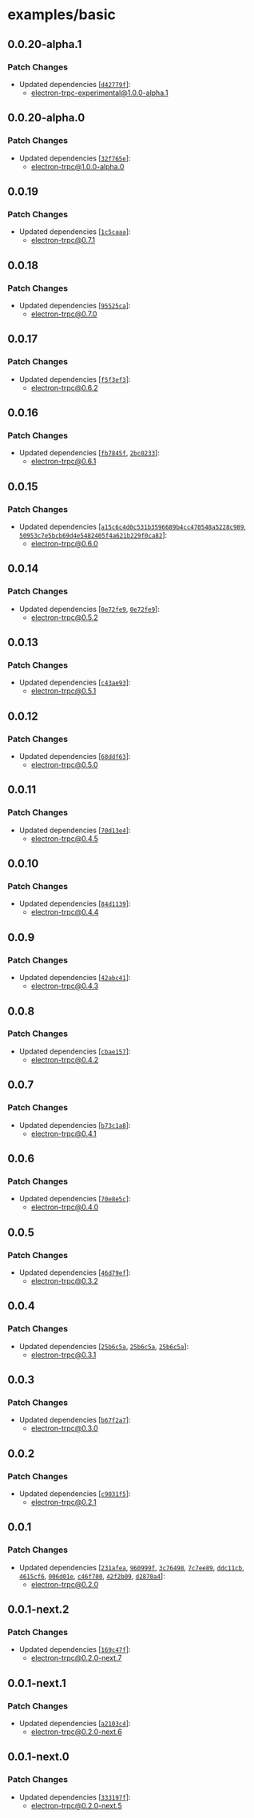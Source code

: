 # examples/basic

## 0.0.20-alpha.1

### Patch Changes

- Updated dependencies [[`d42779f`](https://github.com/makp0/electron-trpc-experimental/commit/d42779fd02e092305cf78d6838273f5601e80a4d)]:
  - electron-trpc-experimental@1.0.0-alpha.1

## 0.0.20-alpha.0

### Patch Changes

- Updated dependencies [[`32f765e`](https://github.com/jsonnull/electron-trpc/commit/32f765ea56373d9347787c8f4fc5c9afb6da1d8d)]:
  - electron-trpc@1.0.0-alpha.0

## 0.0.19

### Patch Changes

- Updated dependencies [[`1c5caaa`](https://github.com/jsonnull/electron-trpc/commit/1c5caaa0e58cee2a8324b27cdf5c793a312f844b)]:
  - electron-trpc@0.7.1

## 0.0.18

### Patch Changes

- Updated dependencies [[`95525ca`](https://github.com/jsonnull/electron-trpc/commit/95525ca1c2a28a0d657ec5063eb33a8dde32a289)]:
  - electron-trpc@0.7.0

## 0.0.17

### Patch Changes

- Updated dependencies [[`f5f3ef3`](https://github.com/jsonnull/electron-trpc/commit/f5f3ef3b2ffd70d3daa899aaa0bb1745ce267951)]:
  - electron-trpc@0.6.2

## 0.0.16

### Patch Changes

- Updated dependencies [[`fb7845f`](https://github.com/jsonnull/electron-trpc/commit/fb7845fbc771002309dea9d8b4c2079860350656), [`2bc0233`](https://github.com/jsonnull/electron-trpc/commit/2bc02333172b8a25a493c34c8e17434b8ffb4eea)]:
  - electron-trpc@0.6.1

## 0.0.15

### Patch Changes

- Updated dependencies [[`a15c6c4d0c531b3596689b4cc470548a5228c989`](https://github.com/jsonnull/electron-trpc/commit/a15c6c4d0c531b3596689b4cc470548a5228c989), [`50953c7e5bcb69d4e5482405f4a621b229f0ca82`](https://github.com/jsonnull/electron-trpc/commit/50953c7e5bcb69d4e5482405f4a621b229f0ca82)]:
  - electron-trpc@0.6.0

## 0.0.14

### Patch Changes

- Updated dependencies [[`0e72fe9`](https://github.com/jsonnull/electron-trpc/commit/0e72fe93b7605636b80cb3b3e47b6992cb4c097a), [`0e72fe9`](https://github.com/jsonnull/electron-trpc/commit/0e72fe93b7605636b80cb3b3e47b6992cb4c097a)]:
  - electron-trpc@0.5.2

## 0.0.13

### Patch Changes

- Updated dependencies [[`c43ae93`](https://github.com/jsonnull/electron-trpc/commit/c43ae93df4af397986c602c432fc32178d62796b)]:
  - electron-trpc@0.5.1

## 0.0.12

### Patch Changes

- Updated dependencies [[`68ddf63`](https://github.com/jsonnull/electron-trpc/commit/68ddf63ff6b3560626bf78d45ca2bf7ed2851f22)]:
  - electron-trpc@0.5.0

## 0.0.11

### Patch Changes

- Updated dependencies [[`70d13e4`](https://github.com/jsonnull/electron-trpc/commit/70d13e400d8b0678a359c633511b419736ef4b5d)]:
  - electron-trpc@0.4.5

## 0.0.10

### Patch Changes

- Updated dependencies [[`84d1139`](https://github.com/jsonnull/electron-trpc/commit/84d1139d6b6970b8863fdb1ba22a0aaa709045ec)]:
  - electron-trpc@0.4.4

## 0.0.9

### Patch Changes

- Updated dependencies [[`42abc41`](https://github.com/jsonnull/electron-trpc/commit/42abc4182c260580e320e8ec61926ed3ad372940)]:
  - electron-trpc@0.4.3

## 0.0.8

### Patch Changes

- Updated dependencies [[`cbae157`](https://github.com/jsonnull/electron-trpc/commit/cbae1570ddeab2405950806656c0d4fc19d72855)]:
  - electron-trpc@0.4.2

## 0.0.7

### Patch Changes

- Updated dependencies [[`b73c1a8`](https://github.com/jsonnull/electron-trpc/commit/b73c1a89c77258bf4372991fda563d6fa0ba299f)]:
  - electron-trpc@0.4.1

## 0.0.6

### Patch Changes

- Updated dependencies [[`70e8e5c`](https://github.com/jsonnull/electron-trpc/commit/70e8e5c5f3e2654d055663a286c4107a66f362e7)]:
  - electron-trpc@0.4.0

## 0.0.5

### Patch Changes

- Updated dependencies [[`46d79ef`](https://github.com/jsonnull/electron-trpc/commit/46d79efde7ccc12cd1e99eb086413aa83bda29f8)]:
  - electron-trpc@0.3.2

## 0.0.4

### Patch Changes

- Updated dependencies [[`25b6c5a`](https://github.com/jsonnull/electron-trpc/commit/25b6c5a5cb56a93a4facf7345a10c3bb2db37730), [`25b6c5a`](https://github.com/jsonnull/electron-trpc/commit/25b6c5a5cb56a93a4facf7345a10c3bb2db37730), [`25b6c5a`](https://github.com/jsonnull/electron-trpc/commit/25b6c5a5cb56a93a4facf7345a10c3bb2db37730)]:
  - electron-trpc@0.3.1

## 0.0.3

### Patch Changes

- Updated dependencies [[`b67f2a7`](https://github.com/jsonnull/electron-trpc/commit/b67f2a7a87cd77b88d337e6996d78c6507a9c187)]:
  - electron-trpc@0.3.0

## 0.0.2

### Patch Changes

- Updated dependencies [[`c9031f5`](https://github.com/jsonnull/electron-trpc/commit/c9031f5b521095d3c648fc905b642471e875d86f)]:
  - electron-trpc@0.2.1

## 0.0.1

### Patch Changes

- Updated dependencies [[`231afea`](https://github.com/jsonnull/electron-trpc/commit/231afea9f21f0d4ba7f12c37fd781f22ca5d4141), [`960999f`](https://github.com/jsonnull/electron-trpc/commit/960999f5c2fec8b70152cfdf6cadc737c60edd48), [`3c76498`](https://github.com/jsonnull/electron-trpc/commit/3c76498c152e92fe1b084d3e7a5170d8f2c1dee3), [`7c7ee89`](https://github.com/jsonnull/electron-trpc/commit/7c7ee89b45c6c27527e26b0a6100fc0cb41d8ba6), [`ddc11cb`](https://github.com/jsonnull/electron-trpc/commit/ddc11cb1f1502568a028476acdefdb8d95d9562c), [`4615cf6`](https://github.com/jsonnull/electron-trpc/commit/4615cf63c382a0ea21781efb5093a531cc6378e6), [`006d01e`](https://github.com/jsonnull/electron-trpc/commit/006d01e73a995f756be622769192444bba3b4a87), [`c46f700`](https://github.com/jsonnull/electron-trpc/commit/c46f700b6171835a5b00d6d2c44061acdcd49874), [`42f2b09`](https://github.com/jsonnull/electron-trpc/commit/42f2b09efbaf322af42df176b74f72b972724f99), [`d2870a4`](https://github.com/jsonnull/electron-trpc/commit/d2870a4ef4429053c6a0d3e44bb204d0177adda9)]:
  - electron-trpc@0.2.0

## 0.0.1-next.2

### Patch Changes

- Updated dependencies [[`169c47f`](https://github.com/jsonnull/electron-trpc/commit/169c47f325de8899784187af06140c29758b0c0a)]:
  - electron-trpc@0.2.0-next.7

## 0.0.1-next.1

### Patch Changes

- Updated dependencies [[`a2103c4`](https://github.com/jsonnull/electron-trpc/commit/a2103c4e9789741aa98aa057fcebf78e4f339d9b)]:
  - electron-trpc@0.2.0-next.6

## 0.0.1-next.0

### Patch Changes

- Updated dependencies [[`333197f`](https://github.com/jsonnull/electron-trpc/commit/333197fb3e567aa37f350af992d123f8f8ed6796)]:
  - electron-trpc@0.2.0-next.5
